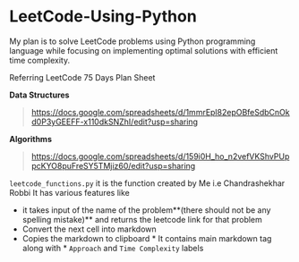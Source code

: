 # LeetCode-Using-Python
My plan is to solve LeetCode problems using Python programming language while focusing on implementing optimal solutions with efficient time complexity.

Referring LeetCode 75 Days Plan Sheet

**Data Structures**
> https://docs.google.com/spreadsheets/d/1mmrEpl82epOBfeSdbCnOkd0P3yGEEFF-x110dkSNZhI/edit?usp=sharing

**Algorithms**
> https://docs.google.com/spreadsheets/d/159i0H_ho_n2vefVKShvPUppcKYO8puFreSY5TMjiz60/edit?usp=sharing

`leetcode_functions.py` it is the function created by Me i.e Chandrashekhar Robbi
It has various features like
* it takes input of the name of the problem**(there should not be any spelling mistake)** and returns the leetcode link for that problem 
* Convert the next cell into markdown
* Copies the markdown to clipboard
      * It contains main markdown tag along with
              * `Approach` and `Time Complexity` labels

